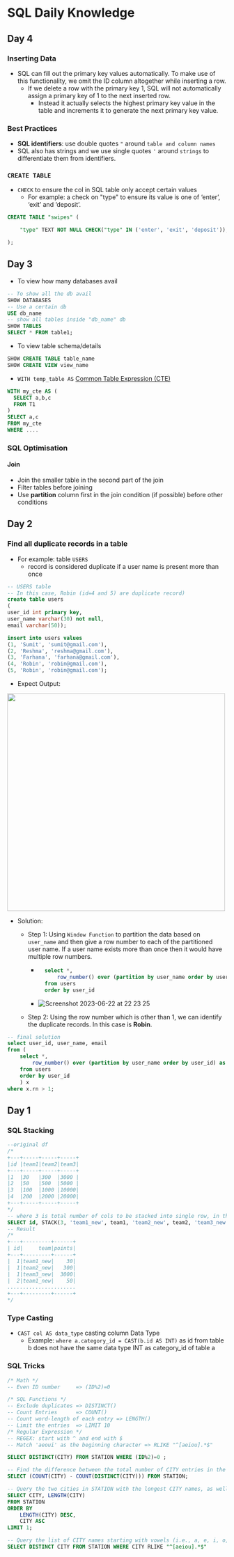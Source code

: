 # SQL Daily Knowledge
## Day 4
### Inserting Data
- SQL can fill out the primary key values automatically. To make use of this functionality, we omit the ID column altogether while inserting a row.
  - If we delete a row with the primary key 1, SQL will not automatically assign a primary key of 1 to the next inserted row.
    - Instead it actually selects the highest primary key value in the table and increments it to generate the next primary key value.
### Best Practices
- **SQL identifiers**: use double quotes `"` around `table and column names`
- SQL also has strings and we use single quotes `'` around `strings` to differentiate them from identifiers.

### `CREATE TABLE`
- `CHECK` to ensure the col in SQL table only accept certain values
  - For example: a check on "type" to ensure its value is one of ‘enter’, ‘exit’ and ‘deposit’.
```sql
CREATE TABLE "swipes" (

    "type" TEXT NOT NULL CHECK("type" IN ('enter', 'exit', 'deposit')),

);
```   
## Day 3
- To view how many databases avail
```sql
-- To show all the db avail
SHOW DATABASES
-- Use a certain db
USE db_name
-- show all tables inside "db_name" db
SHOW TABLES 
SELECT * FROM table1;


```
- To view table schema/details
```sql
SHOW CREATE TABLE table_name
SHOW CREATE VIEW view_name
```
- `WITH temp_table AS` [Common Table Expression (CTE)](https://learnsql.com/blog/what-is-common-table-expression/)
```sql
WITH my_cte AS (
  SELECT a,b,c
  FROM T1
)
SELECT a,c
FROM my_cte
WHERE ....

```
### SQL Optimisation
#### Join 
- Join the smaller table in the second part of the join
- Filter tables before joining
- Use **partition** column first in the join condition (if possible) before other conditions
## Day 2
### Find all duplicate records in a table
- For example: table `USERS`
    - record is considered duplicate if a user name is present more than once
```sql
-- USERS table
-- In this case, Robin (id=4 and 5) are duplicate record)
create table users
(
user_id int primary key,
user_name varchar(30) not null,
email varchar(50));

insert into users values
(1, 'Sumit', 'sumit@gmail.com'),
(2, 'Reshma', 'reshma@gmail.com'),
(3, 'Farhana', 'farhana@gmail.com'),
(4, 'Robin', 'robin@gmail.com'), 
(5, 'Robin', 'robin@gmail.com');
```
- Expect Output: 
<img src="https://github.com/CodexploreRepo/sql/assets/64508435/719415f6-7bde-459f-ba1f-7804b92c19a8" width=500 >

- Solution:
    - Step 1: Using `Window Function` to partition the data based on `user_name` and then give a row number to each of the partitioned user name. If a user name exists more than once then it would have multiple row numbers.
        - ```sql
            select *,
                row_number() over (partition by user_name order by user_id) as rn
            from users 
            order by user_id
          ```
        - ![Screenshot 2023-06-22 at 22 23 25](https://github.com/CodexploreRepo/sql/assets/64508435/c42bff02-8f0b-484e-82d6-673f81e8d918)
    
    - Step 2: Using the row number which is other than 1, we can identify the duplicate records. In this case is **Robin**.

```sql
-- final solution
select user_id, user_name, email
from (
    select *,
        row_number() over (partition by user_name order by user_id) as rn
    from users 
    order by user_id
    ) x
where x.rn > 1;
```
## Day 1
### SQL Stacking
```sql
--original df
/*
+---+-----+-----+-----+
|id |team1|team2|team3|
+---+-----+-----+-----+
|1  |30   |300  |3000 |
|2  |50   |500  |5000 |
|3  |100  |1000 |10000|
|4  |200  |2000 |20000|
+---+-----+-----+-----+
*/
-- where 3 is total number of cols to be stacked into single row, in this case is 3 (team1, team2, team3)
SELECT id, STACK(3, 'team1_new', team1, 'team2_new', team2, 'team3_new', team3) AS (team, points) FROM df
-- Result
/*
+---+---------+------+
| id|     team|points|
+---+---------+------+
|  1|team1_new|    30|
|  1|team2_new|   300|
|  1|team3_new|  3000|
|  2|team1_new|    50|
......................
+---+---------+------+
*/

```
### Type Casting
- `CAST col AS data_type` casting column Data Type
    - Example: `where a.category_id = CAST(b.id AS INT)` as id from table b does not have the same data type INT as category_id of table a
### SQL Tricks
```sql
/* Math */
-- Even ID number     => (ID%2)=0

/* SQL Functions */
-- Exclude duplicates => DISTINCT()
-- Count Entries      => COUNT()
-- Count word-length of each entry => LENGTH()
-- Limit the entries  => LIMIT 10
/* Regular Expression */ 
-- REGEX: start with ^ and end with $
-- Match 'aeoui' as the beginning character => RLIKE "^[aeiou].*$"

SELECT DISTINCT(CITY) FROM STATION WHERE (ID%2)=0 ;

-- Find the difference between the total number of CITY entries in the table and the number of distinct CITY entries
SELECT (COUNT(CITY) - COUNT(DISTINCT(CITY))) FROM STATION;

-- Query the two cities in STATION with the longest CITY names, as well as their respective lengths 
SELECT CITY, LENGTH(CITY) 
FROM STATION 
ORDER BY 
    LENGTH(CITY) DESC, 
    CITY ASC
LIMIT 1;

-- Query the list of CITY names starting with vowels (i.e., a, e, i, o, or u) from STATION
SELECT DISTINCT CITY FROM STATION WHERE CITY RLIKE "^[aeiou].*$"
```
